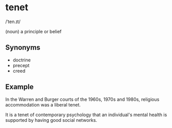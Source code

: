 # tenet

/ˈten.ɪt/

(noun) a principle or belief

## Synonyms

+ doctrine
+ precept
+ creed

## Example

In the Warren and Burger courts of the 1960s, 1970s and 1980s, religious accommodation was a liberal tenet.

It is a tenet of contemporary psychology that an individual's mental health is supported by having good social networks.
